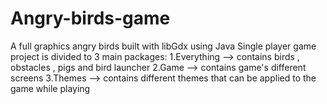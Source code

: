 # Angry-birds-game
A full graphics angry birds built with libGdx using Java 
Single player game
project is divided to 3 main packages:
1.Everything --> contains birds , obstacles , pigs and bird launcher
2.Game --> contains game's different screens 
3.Themes --> contains different themes that can be applied to the game while playing
